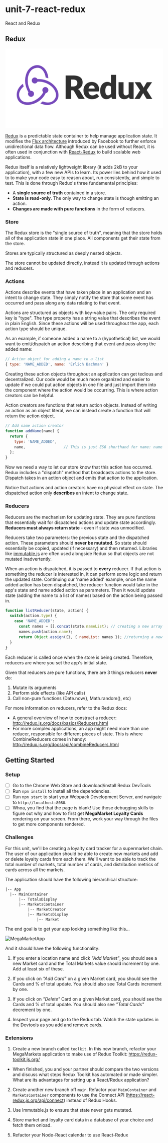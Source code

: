 # unit-7-react-redux
React and Redux

## Redux
![redux-logo](./docs/assets/images/redux-logo.png)

[Redux](http://redux.js.org/) is a predictable state container to help manage application state. 
It modifies the [Flux architecture](https://facebook.github.io/flux/) introduced by Facebook to further enforce unidirectional data flow. 
Although Redux can be used without React, it is often used in conjunction with [React-Redux](https://github.com/reactjs/react-redux) to build scalable web applications.

Redux itself is a relatively lightweight library (it adds 2kB to your application), with a few new APIs to learn.
Its power lies behind how it used to to make your code easy to reason about, run consistently, and simple to test.
This is done through Redux's three fundamental principles:

* A __single source of truth__ contained in a store.
* __State is read-only__. The only way to change state is though emitting an action.
* __Changes are made with pure functions__ in the form of reducers.

### Store

The Redux store is the "single source of truth", meaning that the store holds all of the application state in one place. All components get their state from the store. 

Stores are typically structured as deeply nested objects.

The store cannot be updated directly, instead it is updated through actions and reducers.

### Actions

Actions describe events that have taken place in an application and an intent to change state. They simply notify the store that some event has occurred and pass along any data relating to that event.

Actions are structured as objects with key-value pairs. The only required key is "type". The type property has a string value that describes the event in plain English. Since these actions will be used throughout the app, each action type should be unique.

As an example, if someone added a name to a (hypothetical) list, we would want to emit/dispatch an action describing that event and pass along the added name:

``` js
// Action object for adding a name to a list
{ type: 'NAME_ADDED', name: 'Erlich Bachman' }
```
Creating these action objects throughout an application can get tedious and decentralized. Our code would be much more organized and easier to update if we could put action objects in one file and just import them into the component where the action would be occurring. This is where action creators can be helpful.

Action creators are functions that return action objects. Instead of writing an action as an object literal, we can instead create a function that will return the action object.

``` js
// Add name action creator
function addName(name) {
  return {
    type: 'NAME_ADDED',
    name,                 // This is just ES6 shorthand for name: name
  };
}
```
Now we need a way to let our store know that this action has occurred. Redux includes a "dispatch" method that broadcasts actions to the store. Dispatch takes in an action object and emits that action to the application.

Notice that actions and action creators have no physical effect on state. The dispatched action only __describes__ an intent to change state.

### Reducers

Reducers are the mechanism for updating state. They are pure functions that essentially wait for dispatched actions and update state accordingly. __Reducers must always return state__ - even if state was unmodified.

Reducers take two parameters: the previous state and the dispatched action. These parameters should __never be mutated__. So state should essentially be copied, updated (if necessary) and then returned. Libraries like [immutable.js](https://facebook.github.io/immutable-js/) are often used alongside Redux so that objects are not mutated inadvertently.

When an action is dispatched, it is passed to __every__ reducer. If that action is something the reducer is interested in, it can perform some logic and return the updated state. Continuing our 'name added' example, once the name added action has been dispatched, the reducer function would take in the app's state and name added action as parameters. Then it would update state (adding the name to a list of names) based on the action being passed in.

``` js
function listReducer(state, action) {
  switch(action.type) {
    case 'NAME_ADDED':
      const names = [].concat(state.nameList); // creating a new array
      names.push(action.name);
      return Object.assign({}, { nameList: names }); //returning a new state object
  }
}
``` 

Each reducer is called once when the store is being created. Therefore, reducers are where you set the app's initial state.

Given that reducers are pure functions, there are 3 things reducers __never__ do:

1. Mutate its arguments
2. Perform side effects (like API calls)
3. Call non-pure functions (Date.now(), Math.random(), etc)

For more information on reducers, refer to the Redux docs:
- A general overview of how to construct a reducer: http://redux.js.org/docs/basics/Reducers.html
- For more complex applications, an app might need more than one reducer, responsible for different pieces of state. This is where CombineReducers comes in handy: http://redux.js.org/docs/api/combineReducers.html

## Getting Started

### Setup

- [ ] Go to the Chrome Web Store and download/install Redux DevTools
- [ ] Run `npm install` to install all the dependencies. 
- [ ] Run `npm start` to start your Webpack Development Server, and navigate to `http://localhost:8080`.
- [ ] Whoa, you find that the page is blank! Use those debugging skills to figure out why and how to first get **MegaMarket Loyalty Cards** rendering on your screen. From there, work your way through the files to get more components rendered. 

### Challenges

For this unit, we'll be creating a loyalty card tracker for a supermarket chain. The user of our application should be able to create new markets and add or delete loyalty cards from each them.  We'll want to be able to track the total number of markets, total number of cards, and distribution metrics of cards across all the markets.  

The application should have the following hierarchical structure:

````   
|-- App
  |-- MainContainer
      |-- TotalsDisplay
      |-- MarketsContainer
          |-- MarketCreator
          |—- MarketsDisplay
              |—- Market
````

The end goal is to get your app looking something like this... 

![MegaMarketApp](./docs/assets/images/MegaMarketApp.png)

And it should have the following functionality: 

1. If you enter a location name and click _"Add Market"_, you should see a new Market card and the Total Markets value should increment by one.  Add at least six of these.

2. If you click on _"Add Card"_ on a given Market card, you should see the Cards and % of total update.  You should also see Total Cards increment by one.

3. If you click on _"Delete"_ Card on a given Market card, you should see the Cards and % of total update.  You should also see _"Total Cards"_ decrement by one.

4. Inspect your page and go to the Redux tab.  Watch the state updates in the Devtools as you add and remove cards.

### Extensions

1. Create a new branch called `toolkit`. In this new branch, refactor your MegaMarkets application to make use of Redux Toolkit: https://redux-toolkit.js.org/
  - When finished, you and your partner should compare the two versions and discuss what steps Redux Toolkit has automated or made simpler. What are its advantages for setting up a React/Redux application?

2. Create another new branch off `main`. Refactor your `MainContainer` and `MarketsContainer` components to use the Connect API (https://react-redux.js.org/api/connect) instead of Redux Hooks.

3. Use Immutable.js to ensure that state never gets mutated.

4. Store market and loyalty card data in a database of your choice and fetch them onload.

5. Refactor your Node-React calendar to use React-Redux

